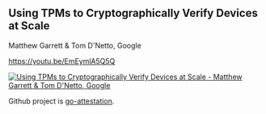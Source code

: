 ## Using TPMs to Cryptographically Verify Devices at Scale
Matthew Garrett & Tom D'Netto, Google

https://youtu.be/EmEymlA5Q5Q

<a href="https://www.youtube.com/watch?v=EmEymlA5Q5Q"><img src="https://img.youtube.com/vi/EmEymlA5Q5Q/0.jpg" alt="Using TPMs to Cryptographically Verify Devices at Scale - Matthew Garrett & Tom D'Netto, Google"></a>

Github project is [go-attestation](https://github.com/google/go-attestation).